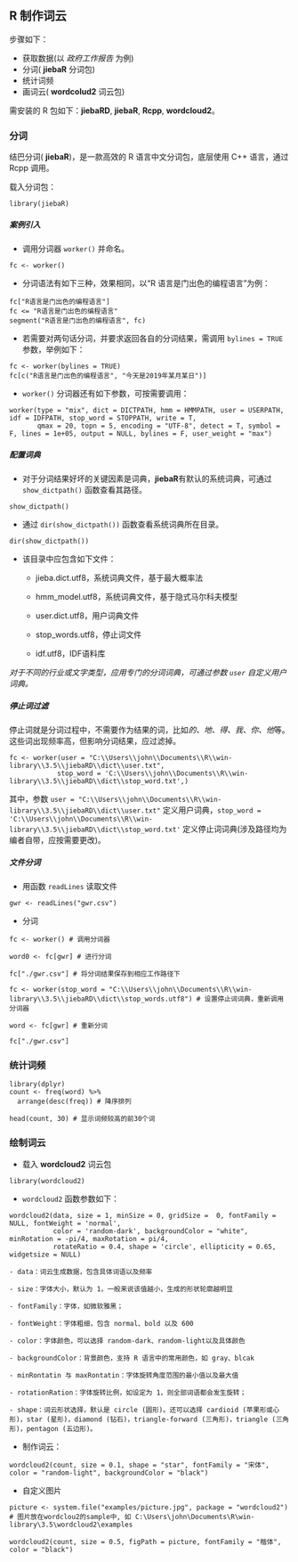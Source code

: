 ## R 制作词云

步骤如下：
- 获取数据(以 *政府工作报告* 为例)
- 分词( **jiebaR** 分词包)
- 统计词频
- 画词云( **wordcolud2** 词云包)

需安装的 R 包如下：**jiebaRD**, **jiebaR**, **Rcpp**, **wordcloud2**。

### 分词
结巴分词( **jiebaR**)，是一款高效的 R 语言中文分词包，底层使用 C++ 语言，通过 Rcpp 调用。

载入分词包：
```
library(jiebaR)
```
##### 案例引入

- 调用分词器 `worker()` 并命名。
```
fc <- worker()
```

- 分词语法有如下三种，效果相同，以“R 语言是门出色的编程语言”为例：
```
fc["R语言是门出色的编程语言"]
fc <= "R语言是门出色的编程语言"
segment("R语言是门出色的编程语言", fc)
```

- 若需要对两句话分词，并要求返回各自的分词结果，需调用 `bylines = TRUE` 参数，举例如下：
```
fc <- worker(bylines = TRUE)
fc[c("R语言是门出色的编程语言", "今天是2019年某月某日")]
```
- `worker()` 分词器还有如下参数，可按需要调用：
```
worker(type = "mix", dict = DICTPATH, hmm = HMMPATH, user = USERPATH, idf = IDFPATH, stop_word = STOPPATH, write = T, 
       qmax = 20, topn = 5, encoding = "UTF-8", detect = T, symbol = F, lines = 1e+05, output = NULL, bylines = F, user_weight = "max")
```
##### 配置词典

- 对于分词结果好坏的关键因素是词典，**jiebaR**有默认的系统词典，可通过 `show_dictpath()` 函数查看其路径。
```
show_dictpath()
```
- 通过 `dir(show_dictpath())` 函数查看系统词典所在目录。
```
dir(show_dictpath())
```
- 该目录中应包含如下文件：

    * jieba.dict.utf8，系统词典文件，基于最大概率法

    * hmm_model.utf8，系统词典文件，基于隐式马尔科夫模型

    * user.dict.utf8，用户词典文件

    * stop_words.utf8，停止词文件

    * idf.utf8，IDF语料库

*对于不同的行业或文字类型，应用专门的分词词典，可通过参数 `user` 自定义用户词典。*

##### 停止词过滤

停止词就是分词过程中，不需要作为结果的词，比如*的、地、得、我、你、他*等。这些词出现频率高，但影响分词结果，应过滤掉。

```
fc <- worker(user = "C:\\Users\\john\\Documents\\R\\win-library\\3.5\\jiebaRD\\dict\\user.txt", 
            stop_word = 'C:\\Users\\john\\Documents\\R\\win-library\\3.5\\jiebaRD\\dict\\stop_word.txt',)
```
其中，参数 `user = "C:\\Users\\john\\Documents\\R\\win-library\\3.5\\jiebaRD\\dict\\user.txt"` 定义用户词典，`stop_word = 'C:\\Users\\john\\Documents\\R\\win-library\\3.5\\jiebaRD\\dict\\stop_word.txt'` 定义停止词词典(涉及路径均为编者自带，应按需要更改)。

##### 文件分词
- 用函数 `readLines` 读取文件
```
gwr <- readLines("gwr.csv") 
```
- 分词
```
fc <- worker() # 调用分词器

word0 <- fc[gwr] # 进行分词

fc["./gwr.csv"] # 将分词结果保存到相应工作路径下

fc <- worker(stop_word = "C:\\Users\\john\\Documents\\R\\win-library\\3.5\\jiebaRD\\dict\\stop_words.utf8") # 设置停止词词典，重新调用分词器

word <- fc[gwr] # 重新分词

fc["./gwr.csv"]
```

### 统计词频

```
library(dplyr)
count <- freq(word) %>%
  arrange(desc(freq)) # 降序排列

head(count, 30) # 显示词频较高的前30个词
```

### 绘制词云

- 载入 **wordcloud2** 词云包
```
library(wordcloud2)
```

- `wordcloud2` 函数参数如下：

```
wordcloud2(data, size = 1, minSize = 0, gridSize =  0, fontFamily = NULL, fontWeight = 'normal', 
           color = 'random-dark', backgroundColor = "white", minRotation = -pi/4, maxRotation = pi/4, 
           rotateRatio = 0.4, shape = 'circle', ellipticity = 0.65, widgetsize = NULL) 
```

    - data：词云生成数据，包含具体词语以及频率

    - size：字体大小，默认为 1，一般来说该值越小，生成的形状轮廓越明显

    - fontFamily：字体，如微软雅黑；

    - fontWeight：字体粗细，包含 normal、bold 以及 600

    - color：字体颜色，可以选择 random-dark、random-light以及具体颜色

    - backgroundColor：背景颜色，支持 R 语言中的常用颜色，如 gray、blcak

    - minRontatin 与 maxRontatin：字体旋转角度范围的最小值以及最大值

    - rotationRation：字体旋转比例，如设定为 1，则全部词语都会发生旋转；

    - shape：词云形状选择，默认是 circle (圆形)。还可以选择 cardioid (苹果形或心形)，star (星形)，diamond (钻石)，triangle-forward (三角形)，triangle (三角形)，pentagon (五边形)。

- 制作词云：
```
wordcloud2(count, size = 0.1, shape = "star", fontFamily = "宋体", color = "random-light", backgroundColor = "black")
```
- 自定义图片
```
picture <- system.file("examples/picture.jpg", package = "wordcloud2") # 图片放在wordclou2的sample中, 如 C:\Users\john\Documents\R\win-library\3.5\wordcloud2\examples

wordcloud2(count, size = 0.5, figPath = picture, fontFamily = "楷体", color = "black")
```
